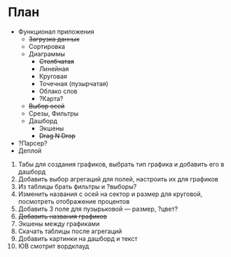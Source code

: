 #  План #

* Функционал приложения
    + ~~Загрузка данных~~
    + Сортировка
    + Диаграммы
        - ~~Столбчатая~~
        - Линейная
        - Круговая
        - Точечная (пузырчатая)
        - Облако слов
        - ?Карта?
    + ~~Выбор осей~~
    + Срезы, Фильтры
    + Дашборд
        - Экшены
        - ~~Drag N Drop~~
* ?Парсер?
* Деплой 

1. Табы для создания графиков, выбрать тип графика и добавить его в дашборд
2. Добавить выбор агрегаций для полей, настроить их для графиков
3. Из таблицы брать фильтры и ?выборы?
4. Изменить названия с осей на сектор и размер для круговой, посмотреть отображение процентов
5. Добавить 3 поле для пузырьковой — размер, ?цвет?
666. ~~Добавить названия графиков~~
7. Экшены между графиками
8. Скачать таблицы после агрегаций
9. Добавить картинки на дашборд и текст
10. ЮВ смотрит вордклауд